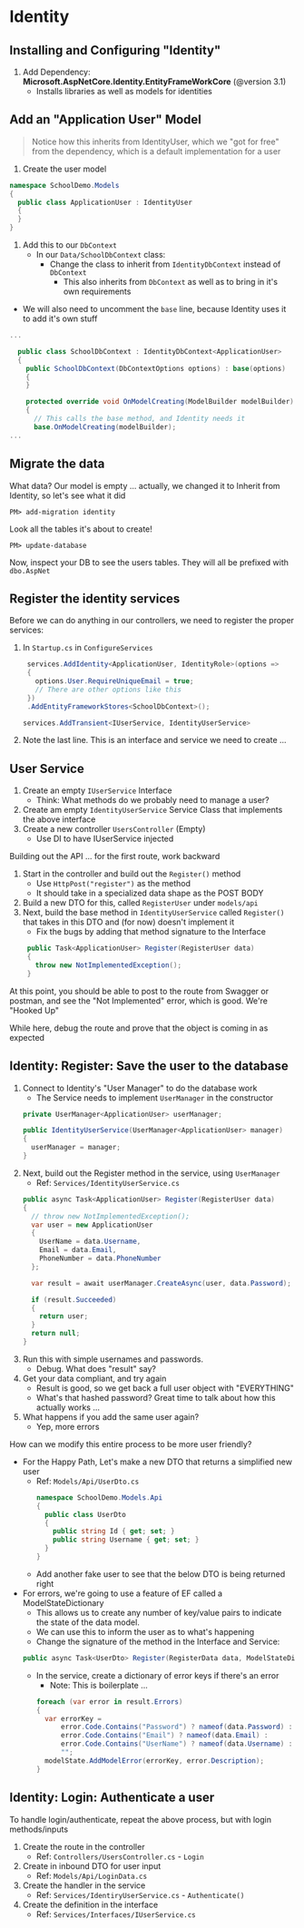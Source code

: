 # Identity

## Installing and Configuring "Identity"

1. Add Dependency: **Microsoft.AspNetCore.Identity.EntityFrameWorkCore** (@version 3.1)
   - Installs libraries as well as models for identities

## Add an "Application User" Model

> Notice how this inherits from IdentityUser, which we "got for free" from the dependency, which is a default implementation for a user

1. Create the user model
```csharp
namespace SchoolDemo.Models
{
  public class ApplicationUser : IdentityUser
  {
  }
}
```
1. Add this to our `DbContext`
   - In our `Data/SchoolDbContext` class:
     - Change the class to inherit from `IdentityDbContext` instead of `DbContext`
       - This also inherits from `DbContext` as well as to bring in it's own requirements
  - We will also need to uncomment the `base` line, because Identity uses it to add it's own stuff
```csharp
...

  public class SchoolDbContext : IdentityDbContext<ApplicationUser>
  {
    public SchoolDbContext(DbContextOptions options) : base(options)
    {
    }

    protected override void OnModelCreating(ModelBuilder modelBuilder)
    {
      // This calls the base method, and Identity needs it
      base.OnModelCreating(modelBuilder);
...
```

## Migrate the data

What data? Our model is empty ... actually, we changed it to Inherit from Identity, so let's see what it did

`PM> add-migration identity`

Look all the tables it's about to create!

`PM> update-database`

Now, inspect your DB to see the users tables. They will all be prefixed with `dbo.AspNet`


## Register the identity services

Before we can do anything in our controllers, we need to register the proper services:

1. In `Startup.cs` in `ConfigureServices`
   ```csharp
    services.AddIdentity<ApplicationUser, IdentityRole>(options =>
    {
      options.User.RequireUniqueEmail = true;
      // There are other options like this
    })
    .AddEntityFrameworkStores<SchoolDbContext>();

   services.AddTransient<IUserService, IdentityUserService>
   ```
1. Note the last line. This is an interface and service we need to create ...

## User Service

1. Create an empty `IUserService` Interface
   - Think: What methods do we probably need to manage a user?
1. Create am empty `IdentityUserService` Service Class that implements the above interface
1. Create a new controller `UsersController` (Empty)
   - Use DI to have IUserService injected

Building out the API ... for the first route, work backward
1. Start in the controller and build out the `Register()` method
   - Use `HttpPost("register")` as the method
   - It should take in a specialized data shape as the POST BODY
1. Build a new DTO for this, called `RegisterUser` under `models/api`
1. Next, build the base method in `IdentityUserService` called `Register()` that takes in this DTO and (for now) doesn't implement it
   - Fix the bugs by adding that method signature to the Interface
   ```csharp
    public Task<ApplicationUser> Register(RegisterUser data)
    {
      throw new NotImplementedException();
    }
   ```

At this point, you should be able to post to the route from Swagger or postman, and see the "Not Implemented" error, which is good. We're "Hooked Up"

While here, debug the route and prove that the object is coming in as expected


## Identity: Register: Save the user to the database

1. Connect to Identity's "User Manager" to do the database work
   - The Service needs to implement `UserManager` in the constructor
   ```csharp
   private UserManager<ApplicationUser> userManager;

   public IdentityUserService(UserManager<ApplicationUser> manager)
   {
     userManager = manager;
   }
   ```
1. Next, build out the Register method in the service, using `UserManager`
   - Ref: `Services/IdentityUserService.cs`
   ```csharp
   public async Task<ApplicationUser> Register(RegisterUser data)
   {
     // throw new NotImplementedException();
     var user = new ApplicationUser
     {
       UserName = data.Username,
       Email = data.Email,
       PhoneNumber = data.PhoneNumber
     };

     var result = await userManager.CreateAsync(user, data.Password);

     if (result.Succeeded)
     {
       return user;
     }
     return null;
   }
   ```
1. Run this with simple usernames and passwords.
   - Debug. What does "result" say?
1. Get your data compliant, and try again
   - Result is good, so we get back a full user object with "EVERYTHING"
   - What's that hashed password? Great time to talk about how this actually works ...
1. What happens if you add the same user again?
   - Yep, more errors

How can we modify this entire process to be more user friendly?

  - For the Happy Path, Let's make a new DTO that returns a simplified new user
    - Ref: `Models/Api/UserDto.cs`
      ```csharp
      namespace SchoolDemo.Models.Api
      {
        public class UserDto
        {
          public string Id { get; set; }
          public string Username { get; set; }
        }
      }
      ```
    - Add another fake user to see that the below DTO is being returned right
  - For errors, we're going to use a feature of EF called a ModelStateDictionary
    - This allows us to create any number of key/value pairs to indicate the state of the data model.
    - We can use this to inform the user as to what's happening
    - Change the signature of the method in the Interface and Service:
    ```csharp
    public async Task<UserDto> Register(RegisterData data, ModelStateDictionary modelState)
    ```
    - In the service, create a dictionary of error keys if there's an error
      - Note: This is boilerplate ...
      ```csharp
      foreach (var error in result.Errors)
      {
        var errorKey =
            error.Code.Contains("Password") ? nameof(data.Password) :
            error.Code.Contains("Email") ? nameof(data.Email) :
            error.Code.Contains("UserName") ? nameof(data.Username) :
            "";
        modelState.AddModelError(errorKey, error.Description);
      }
      ```
## Identity: Login: Authenticate a user

To handle login/authenticate, repeat the above process, but with login methods/inputs

1. Create the route in the controller
   - Ref: `Controllers/UsersController.cs` - `Login`
1. Create in inbound DTO for user input
   - Ref: `Models/Api/LoginData.cs`
1. Create the handler in the service
   - Ref: `Services/IdentiryUserService.cs` - `Authenticate()`
1. Create the definition in the interface
   - Ref: `Services/Interfaces/IUserService.cs`
